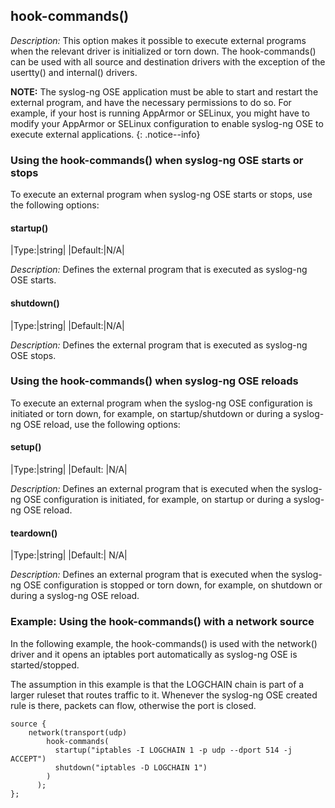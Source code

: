 ## hook-commands()

*Description:* This option makes it possible to execute external
programs when the relevant driver is initialized or torn down. The
hook-commands() can be used with all source and destination drivers with
the exception of the usertty() and internal() drivers.

**NOTE:** The syslog-ng OSE application must be able to start and restart
the external program, and have the necessary permissions to do so. For
example, if your host is running AppArmor or SELinux, you might have to
modify your AppArmor or SELinux configuration to enable syslog-ng OSE to
execute external applications.
{: .notice--info}

### Using the hook-commands() when syslog-ng OSE starts or stops

To execute an external program when syslog-ng OSE starts or stops, use
the following options:

#### startup()

|Type:|string|
|Default:|N/A|

*Description:* Defines the external program that is executed as syslog-ng OSE starts.

#### shutdown()

|Type:|string|
|Default:|N/A|

*Description:* Defines the external program that is executed as syslog-ng OSE stops.

### Using the hook-commands() when syslog-ng OSE reloads

To execute an external program when the syslog-ng OSE configuration is
initiated or torn down, for example, on startup/shutdown or during a
syslog-ng OSE reload, use the following options:

#### setup()

|Type:|string|
|Default: |N/A|

*Description:* Defines an external program that is executed when the syslog-ng OSE configuration is initiated, for example, on startup or during a syslog-ng OSE reload.

#### teardown()

|Type:|string|
|Default:| N/A|

*Description:* Defines an external program that is executed when the syslog-ng OSE configuration is stopped or torn down, for example, on shutdown or during a syslog-ng OSE reload.

### Example: Using the hook-commands() with a network source

In the following example, the hook-commands() is used with the network()
driver and it opens an
iptables port automatically as
syslog-ng OSE is started/stopped.

The assumption in this example is that the LOGCHAIN chain is part of a
larger ruleset that routes traffic to it. Whenever the syslog-ng OSE
created rule is there, packets can flow, otherwise the port is closed.

```config
source {
    network(transport(udp)
        hook-commands(
          startup("iptables -I LOGCHAIN 1 -p udp --dport 514 -j ACCEPT")
          shutdown("iptables -D LOGCHAIN 1")
        )
      );
};
```
